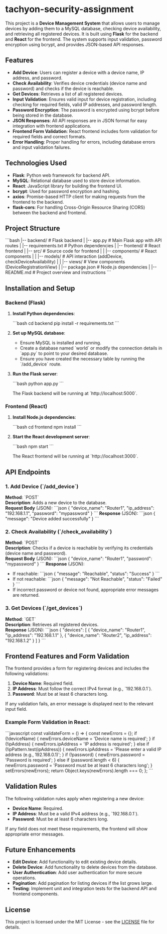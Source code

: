 # tachyon-security-assignment

This project is a **Device Management System** that allows users to manage devices by adding them to a MySQL database, checking device availability, and retrieving all registered devices. It is built using **Flask** for the backend and **React** for the frontend. The system supports input validation, password encryption using bcrypt, and provides JSON-based API responses.

## Features

- **Add Device**: Users can register a device with a device name, IP address, and password.
- **Check Availability**: Verifies device credentials (device name and password) and checks if the device is reachable.
- **Get Devices**: Retrieves a list of all registered devices.
- **Input Validation**: Ensures valid input for device registration, including checking for required fields, valid IP addresses, and password length.
- **Password Encryption**: The password is encrypted using bcrypt before being stored in the database.
- **JSON Responses**: All API responses are in JSON format for easy integration with frontend applications.
- **Frontend Form Validation**: React frontend includes form validation for required fields and correct formats.
- **Error Handling**: Proper handling for errors, including database errors and input validation failures.

## Technologies Used

- **Flask**: Python web framework for backend API.
- **MySQL**: Relational database used to store device information.
- **React**: JavaScript library for building the frontend UI.
- **bcrypt**: Used for password encryption and hashing.
- **axios**: Promise-based HTTP client for making requests from the frontend to the backend.
- **flask-cors**: For handling Cross-Origin Resource Sharing (CORS) between the backend and frontend.

## Project Structure

\`\`\`bash
|-- backend/                # Flask backend
|   |-- app.py              # Main Flask app with API routes
|   |-- requirements.txt    # Python dependencies
|
|-- frontend/               # React frontend
|   |-- src/                # Source code for frontend
|   |   |-- components/     # React components
|   |   |-- models/         # API interaction (addDevice, checkDeviceAvailability)
|   |   |-- views/          # View components (DeviceRegistrationView)
|   |-- package.json        # Node.js dependencies
|
|-- README.md               # Project overview and instructions
\`\`\`

## Installation and Setup

### Backend (Flask)

1. **Install Python dependencies**:

    \`\`\`bash
    cd backend
    pip install -r requirements.txt
    \`\`\`

2. **Set up MySQL database**:
   - Ensure MySQL is installed and running.
   - Create a database named \`world\` or modify the connection details in \`app.py\` to point to your desired database.
   - Ensure you have created the necessary table by running the \`/add_device\` route.

3. **Run the Flask server**:

    \`\`\`bash
    python app.py
    \`\`\`

    The Flask backend will be running at \`http://localhost:5000\`.

### Frontend (React)

1. **Install Node.js dependencies**:

    \`\`\`bash
    cd frontend
    npm install
    \`\`\`

2. **Start the React development server**:

    \`\`\`bash
    npm start
    \`\`\`

    The React frontend will be running at \`http://localhost:3000\`.

## API Endpoints

### 1. Add Device (\`/add_device\`)
**Method**: \`POST\`  
**Description**: Adds a new device to the database.  
**Request Body** (JSON):
\`\`\`json
{
  "device_name": "Router1",
  "ip_address": "192.168.1.1",
  "password": "mypassword"
}
\`\`\`
**Response** (JSON):
\`\`\`json
{
  "message": "Device added successfully"
}
\`\`\`

### 2. Check Availability (\`/check_availability\`)
**Method**: \`POST\`  
**Description**: Checks if a device is reachable by verifying its credentials (device name and password).  
**Request Body** (JSON):
\`\`\`json
{
  "device_name": "Router1",
  "password": "mypassword"
}
\`\`\`
**Response** (JSON):
- If reachable:
  \`\`\`json
  {
    "message": "Reachable",
    "status": "Success"
  }
  \`\`\`
- If not reachable:
  \`\`\`json
  {
    "message": "Not Reachable",
    "status": "Failed"
  }
  \`\`\`
- If incorrect password or device not found, appropriate error messages are returned.

### 3. Get Devices (\`/get_devices\`)
**Method**: \`GET\`  
**Description**: Retrieves all registered devices.  
**Response** (JSON):
\`\`\`json
{
  "devices": [
    {
      "device_name": "Router1",
      "ip_address": "192.168.1.1"
    },
    {
      "device_name": "Router2",
      "ip_address": "192.168.1.2"
    }
  ]
}
\`\`\`

## Frontend Features and Form Validation

The frontend provides a form for registering devices and includes the following validations:

1. **Device Name**: Required field.
2. **IP Address**: Must follow the correct IPv4 format (e.g., \`192.168.0.1\`).
3. **Password**: Must be at least 6 characters long.

If any validation fails, an error message is displayed next to the relevant input field.

### Example Form Validation in React:

\`\`\`javascript
const validateForm = () => {
    const newErrors = {};
    if (!deviceName) {
      newErrors.deviceName = 'Device name is required';
    }
    if (!ipAddress) {
      newErrors.ipAddress = 'IP address is required';
    } else if (!ipPattern.test(ipAddress)) {
      newErrors.ipAddress = 'Please enter a valid IP address (e.g., 192.168.0.1)';
    }
    if (!password) {
      newErrors.password = 'Password is required';
    } else if (password.length < 6) {
      newErrors.password = 'Password must be at least 6 characters long';
    }
    setErrors(newErrors);
    return Object.keys(newErrors).length === 0;
};
\`\`\`

## Validation Rules

The following validation rules apply when registering a new device:

- **Device Name**: Required.
- **IP Address**: Must be a valid IPv4 address (e.g., \`192.168.0.1\`).
- **Password**: Must be at least 6 characters long.

If any field does not meet these requirements, the frontend will show appropriate error messages.

## Future Enhancements

- **Edit Device**: Add functionality to edit existing device details.
- **Delete Device**: Add functionality to delete devices from the database.
- **User Authentication**: Add user authentication for more secure operations.
- **Pagination**: Add pagination for listing devices if the list grows large.
- **Testing**: Implement unit and integration tests for the backend API and frontend components.

## License
This project is licensed under the MIT License - see the [LICENSE](LICENSE) file for details.
